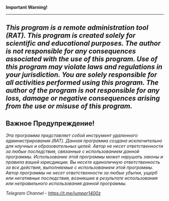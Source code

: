 **Important Warning!**

-----------------------
_This program is a remote administration tool (RAT). This program is created solely for scientific and educational purposes. The author is not responsible for any consequences associated with the use of this program.
Use of this program may violate laws and regulations in your jurisdiction. You are solely responsible for all activities performed using this program. The author of the program is not responsible for any loss, damage or negative consequences arising from the use or misuse of this program._
--------------------
**Важное Предупреждение!**
-------------------------
_Эта программа представляет собой инструмент удаленного администрирования (RAT). Данная программа создана исключительно для научных и образовательных целей. Автор не несет ответственности за любые последствия, связанные с использованием данной программы.
Использование этой программы может нарушать законы и правила вашей юрисдикции. Вы несете единоличную ответственность за все действия, выполняемые с использованием этой программы. Автор программы не несет ответственности за любые убытки, ущерб или негативные последствия, возникшие в результате использования или неправильного использования данной программы._

_Telegram Channel - https://t.me/jumper1400z_


